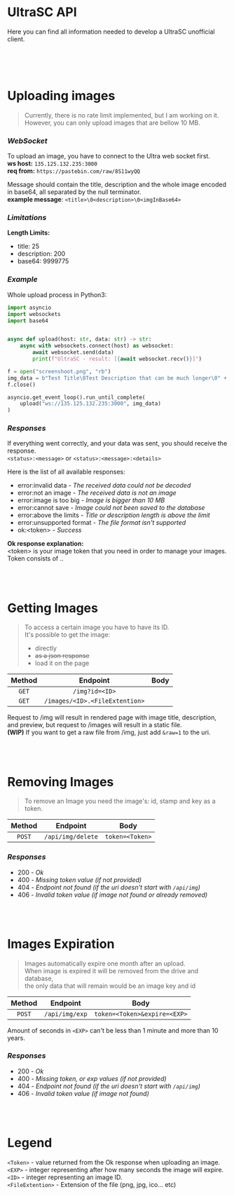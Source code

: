 # UltraSC API
Here you can find all information needed to develop a UltraSC unofficial client.

<br>
<br>
<br>

# Uploading images
> Currently, there is no rate limit implemented, but I am working on it. <br>
> However, you can only upload images that are bellow 10 MB. <br>

_<h3>WebSocket</h3>_
To upload an image, you have to connect to the Ultra web socket first. <br>
**ws host:** `135.125.132.235:3000` <br> 
**req from:** `https://pastebin.com/raw/8S11wyQQ` 

Message should contain the title, description and the whole image encoded in base64, all separated by the null terminator. <br>
**example message**: `<title>\0<description>\0<imgInBase64>`

_<h3>Limitations</h3>_

**Length Limits:** 
- title: 25  
- description: 200 
- base64: 9999775 

_<h3>Example</h3>_

Whole upload process in Python3:
```python
import asyncio
import websockets
import base64


async def upload(host: str, data: str) -> str:
    async with websockets.connect(host) as websocket:
        await websocket.send(data)
        print(f"UltraSC - result: [{await websocket.recv()}]")

f = open("screenshoot.png", "rb")
img_data = b"Test Title\0Test Description that can be much longer\0" + base64.b64encode(f.read())
f.close()

asyncio.get_event_loop().run_until_complete(
    upload("ws://135.125.132.235:3000", img_data)
)
```

_<h3>Responses</h3>_
If everything went correctly, and your data was sent, you should receive the response. <br>
`<status>:<message>` or `<status>:<message>:<details>`

Here is the list of all available responses:
- error:invalid data                        - *The received data could not be decoded*
- error:not an image                        - *The received data is not an image*
- error:image is too big                    - *Image is bigger than 10 MB*
- error:cannot save                         - *Image could not been saved to the database*
- error:above the limits                    - *Title or description length is above the limit*
- error:unsupported format                  - *The file format isn't supported*
- ok:&lt;token&gt;   - *Success*

**Ok response explanation:** <br>
&lt;token&gt; is your image token that you need in order to manage your images. <br>
Token consists of <ID>.<TimeStamp>.<Key>

<br>
<br>

# Getting Images
> To access a certain image you have to have its ID. <br>
> It's possible to get the image:
> -  directly
> -  ~~as a json response~~
> -  load it on the page

| Method          | Endpoint                          | Body               |
| :-------------: | :-------------------------------: | :----------------: |
| `GET`           | `/img?id=<ID>`                    |                    |
| `GET`           | `/images/<ID>.<FileExtention>`    |                    |

Request to /img will result in rendered page with image title, description, and preview, but
request to /images will result in a static file. <br>
**(WIP)** If you want to get a raw file from /img, just add `&raw=1` to the uri. 

<br>
<br>

# Removing Images
> To remove an Image you need the image's: id, stamp and key as a token.

| Method          | Endpoint           | Body               |
| :-------------: | :----------------: | :----------------: |
| `POST`          | `/api/img/delete`  | `token=<Token>`    |

_<h3>Responses</h3>_
- 200 - *Ok*
- 400 - *Missing token value (if not provided)*
- 404 - *Endpoint not found (if the uri doesn't start with `/api/img`)*
- 406 - *Invalid token value (if image not found or already removed)*

<br>
<br>

# Images Expiration
> Images automatically expire one month after an upload. <br>
> When image is expired it will be removed from the drive and database, <br>
> the only data that will remain would be an image key and id

| Method          | Endpoint        | Body                            |
| :-------------: | :-------------: | :-----------------------------: |
| `POST`          | `/api/img/exp`  | `token=<Token>&expire=<EXP>`    |

Amount of seconds in `<EXP>` can't be less than 1 minute and more than 10 years.

_<h3>Responses</h3>_
- 200 - *Ok*
- 400 - *Missing token, or exp values (if not provided)*
- 404 - *Endpoint not found (if the uri doesn't start with `/api/img`)*
- 406 - *Invalid token value (if image not found)*

<br>
<br>

# Legend
`<Token>` - value returned from the Ok response when uploading an image. <br>
`<EXP>` - integer representing after how many seconds the image will expire. <br>
`<ID>` - integer representing an image ID. <br>
`<FileExtention>` - Extension of the file (png, jpg, ico... etc)
